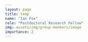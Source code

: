 ```yaml
---
layout: page
title: temp
name: "Ian Fox"
role: "Postdoctoral Research Fellow"
img: assets/img/group-members/image
importance: 2
---
```



